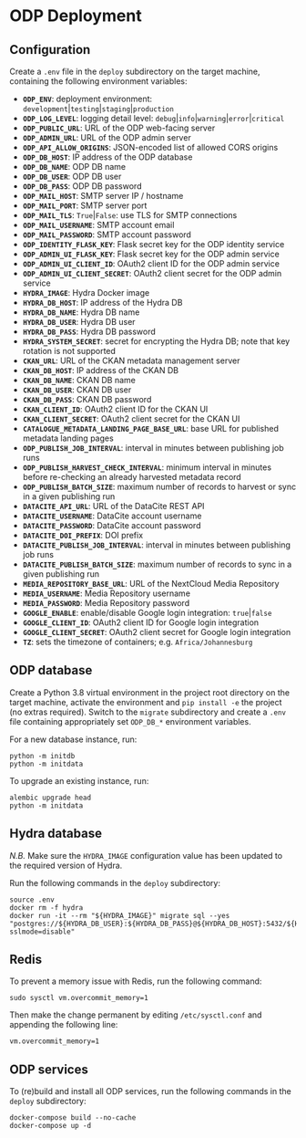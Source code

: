 # ODP Deployment

## Configuration
Create a `.env` file in the `deploy` subdirectory on the target machine,
containing the following environment variables:

- **`ODP_ENV`**: deployment environment: `development`|`testing`|`staging`|`production`
- **`ODP_LOG_LEVEL`**: logging detail level: `debug`|`info`|`warning`|`error`|`critical`
- **`ODP_PUBLIC_URL`**: URL of the ODP web-facing server
- **`ODP_ADMIN_URL`**: URL of the ODP admin server
- **`ODP_API_ALLOW_ORIGINS`**: JSON-encoded list of allowed CORS origins
- **`ODP_DB_HOST`**: IP address of the ODP database
- **`ODP_DB_NAME`**: ODP DB name
- **`ODP_DB_USER`**: ODP DB user
- **`ODP_DB_PASS`**: ODP DB password
- **`ODP_MAIL_HOST`**: SMTP server IP / hostname
- **`ODP_MAIL_PORT`**: SMTP server port
- **`ODP_MAIL_TLS`**: `True`|`False`: use TLS for SMTP connections
- **`ODP_MAIL_USERNAME`**: SMTP account email
- **`ODP_MAIL_PASSWORD`**: SMTP account password
- **`ODP_IDENTITY_FLASK_KEY`**: Flask secret key for the ODP identity service
- **`ODP_ADMIN_UI_FLASK_KEY`**: Flask secret key for the ODP admin service
- **`ODP_ADMIN_UI_CLIENT_ID`**: OAuth2 client ID for the ODP admin service
- **`ODP_ADMIN_UI_CLIENT_SECRET`**: OAuth2 client secret for the ODP admin service
- **`HYDRA_IMAGE`**: Hydra Docker image
- **`HYDRA_DB_HOST`**: IP address of the Hydra DB
- **`HYDRA_DB_NAME`**: Hydra DB name
- **`HYDRA_DB_USER`**: Hydra DB user
- **`HYDRA_DB_PASS`**: Hydra DB password
- **`HYDRA_SYSTEM_SECRET`**: secret for encrypting the Hydra DB; note that key rotation is not supported
- **`CKAN_URL`**: URL of the CKAN metadata management server
- **`CKAN_DB_HOST`**: IP address of the CKAN DB
- **`CKAN_DB_NAME`**: CKAN DB name
- **`CKAN_DB_USER`**: CKAN DB user
- **`CKAN_DB_PASS`**: CKAN DB password
- **`CKAN_CLIENT_ID`**: OAuth2 client ID for the CKAN UI
- **`CKAN_CLIENT_SECRET`**: OAuth2 client secret for the CKAN UI
- **`CATALOGUE_METADATA_LANDING_PAGE_BASE_URL`**: base URL for published metadata landing pages
- **`ODP_PUBLISH_JOB_INTERVAL`**: interval in minutes between publishing job runs
- **`ODP_PUBLISH_HARVEST_CHECK_INTERVAL`**: minimum interval in minutes before re-checking an already harvested metadata record
- **`ODP_PUBLISH_BATCH_SIZE`**: maximum number of records to harvest or sync in a given publishing run
- **`DATACITE_API_URL`**: URL of the DataCite REST API
- **`DATACITE_USERNAME`**: DataCite account username
- **`DATACITE_PASSWORD`**: DataCite account password
- **`DATACITE_DOI_PREFIX`**: DOI prefix
- **`DATACITE_PUBLISH_JOB_INTERVAL`**: interval in minutes between publishing job runs
- **`DATACITE_PUBLISH_BATCH_SIZE`**: maximum number of records to sync in a given publishing run
- **`MEDIA_REPOSITORY_BASE_URL`**: URL of the NextCloud Media Repository
- **`MEDIA_USERNAME`**: Media Repository username
- **`MEDIA_PASSWORD`**: Media Repository password
- **`GOOGLE_ENABLE`**: enable/disable Google login integration: `true`|`false`
- **`GOOGLE_CLIENT_ID`**: OAuth2 client ID for Google login integration
- **`GOOGLE_CLIENT_SECRET`**: OAuth2 client secret for Google login integration
- **`TZ`**: sets the timezone of containers; e.g. `Africa/Johannesburg`

## ODP database
Create a Python 3.8 virtual environment in the project root directory on the target machine,
activate the environment and `pip install -e` the project (no extras required). Switch to the
`migrate` subdirectory and create a `.env` file containing appropriately set `ODP_DB_*`
environment variables.

For a new database instance, run:

    python -m initdb
    python -m initdata

To upgrade an existing instance, run:

    alembic upgrade head
    python -m initdata

## Hydra database
_N.B._
Make sure the `HYDRA_IMAGE` configuration value has been updated to the required version of Hydra.

Run the following commands in the `deploy` subdirectory:

    source .env
    docker rm -f hydra
    docker run -it --rm "${HYDRA_IMAGE}" migrate sql --yes "postgres://${HYDRA_DB_USER}:${HYDRA_DB_PASS}@${HYDRA_DB_HOST}:5432/${HYDRA_DB_NAME}?sslmode=disable"

## Redis
To prevent a memory issue with Redis, run the following command:

    sudo sysctl vm.overcommit_memory=1

Then make the change permanent by editing `/etc/sysctl.conf` and appending
the following line:

    vm.overcommit_memory=1

## ODP services
To (re)build and install all ODP services, run the following commands in the `deploy` subdirectory:

    docker-compose build --no-cache
    docker-compose up -d
